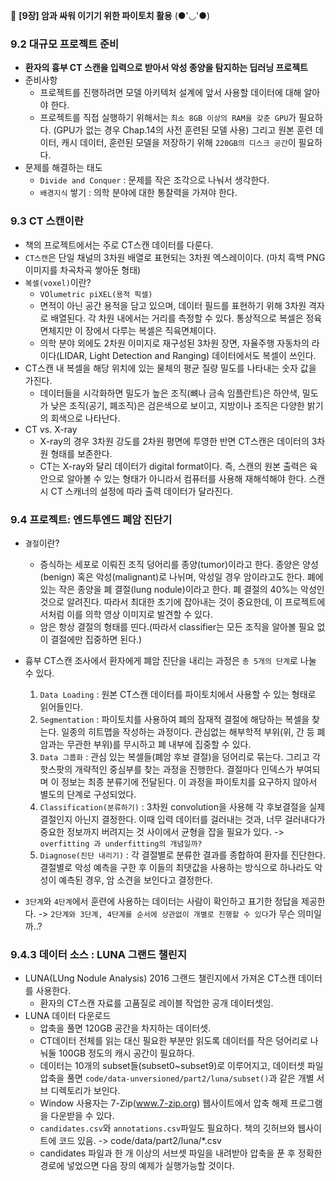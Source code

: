📕 <b> [9장] 암과 싸워 이기기 위한 파이토치 활용</b> (●'◡'●)

### 9.2 대규모 프로젝트 준비
- <b>환자의 흉부 CT 스캔을 입력으로 받아서 악성 종양을 탐지하는 딥러닝 프로젝트</b>
- 준비사항
    - 프로젝트를 진행하려면 모델 아키텍처 설계에 앞서 사용할 데이터에 대해 알아야 한다.
    - 프로젝트를 직접 실행하기 위해서는 `최소 8GB 이상의 RAM을 갖춘 GPU`가 필요하다. (GPU가 없는 경우 Chap.14의 사전 훈련된 모델 사용)
    그리고 원본 훈련 데이터, 캐시 데이터, 훈련된 모델을 저장하기 위해 `220GB의 디스크 공간`이 필요하다.
- 문제를 해결하는 태도
    - `Divide and Conquer` : 문제를 작은 조각으로 나눠서 생각한다.
    - `배경지식` 쌓기 : 의학 분야에 대한 통찰력을 가져야 한다.

### 9.3 CT 스캔이란
- 책의 프로젝트에서는 주로 CT스캔 데이터를 다룬다.
- `CT스캔`은 단일 채널의 3차원 배열로 표현되는 3차원 엑스레이이다. (마치 흑백 PNG 이미지를 차곡차곡 쌓아둔 형태)
- `복셀(voxel)`이란?
    - `VOlumetric piXEL(용적 픽셀)`
    - 면적이 아닌 공간 용적을 담고 있으며, 데이터 필드를 표현하기 위해 3차원 격자로 배열된다. 각 차원 내에서는 거리를 측정할 수 있다. 통상적으로 복셀은 정육면체지만 이 장에서 다루는 복셀은 직육면체이다.
    - 의학 분야 외에도 2차원 이미지로 재구성된 3차원 장면, 자율주행 자동차의 라이다(LIDAR, Light Detection and Ranging) 데이터에서도 복셀이 쓰인다.
- CT스캔 내 복셀을 해당 위치에 있는 물체의 평균 질량 밀도를 나타내는 숫자 값을 가진다.
    - 데이터들을 시각화하면 밀도가 높은 조직(뼈나 금속 임플란트)은 하얀색, 밀도가 낮은 조직(공기, 폐조직)은 검은색으로 보이고, 지방이나 조직은 다양한 밝기의 회색으로 나타난다. 
- CT vs. X-ray
    - X-ray의 경우 3차원 강도를 2차원 평면에 투영한 반면 CT스캔은 데이터의 3차원 형태를 보존한다.
    - CT는 X-ray와 달리 데이터가 digital format이다. 즉, 스캔의 원본 출력은 육안으로 알아볼 수 있는 형태가 아니라서 컴퓨터를 사용해 재해석해야 한다. 스캔 시 CT 스캐너의 설정에 따라 출력 데이터가 달라진다.

### 9.4 프로젝트: 엔드투엔드 폐암 진단기
- `결절`이란?
    - 증식하는 세포로 이뤄진 조직 덩어리를 종양(tumor)이라고 한다. 종양은 양성(benign) 혹은 악성(malignant)로 나뉘며, 악성일 경우 암이라고도 한다. 폐에 있는 작은 종양을 폐 결절(lung nodule)이라고 한다. 폐 결절의 40%는 악성인 것으로 알려진다. 따라서 최대한 초기에 잡아내는 것이 중요한데, 이 프로젝트에서처럼 이를 의학 영상 이미지로 발견할 수 있다. 
    - 암은 항상 결절의 형태를 띤다.(따라서 classifier는 모든 조직을 알아볼 필요 없이 결절에만 집중하면 된다.)

- 흉부 CT스캔 조사에서 환자에게 폐암 진단을 내리는 과정은 `총 5개의 단계`로 나눌 수 있다. 
    1. `Data Loading` : 원본 CT스캔 데이터를 파이토치에서 사용할 수 있는 형태로 읽어들인다. 
    2. `Segmentation` : 파이토치를 사용하여 폐의 잠재적 결절에 해당하는 복셀을 찾는다. 일종의 히트맵을 작성하는 과정이다. 관심없는 해부학적 부위(위, 간 등 폐암과는 무관한 부위)를 무시하고 폐 내부에 집중할 수 있다. 
    3. `Data 그룹화` : 관심 있는 복셀들(폐암 후보 결절)을 덩어리로 묶는다. 그리고 각 핫스팟의 개략적인 중심부를 찾는 과정을 진행한다. 결절마다 인덱스가 부여되며 이 정보는 최종 분류기에 전달된다. 이 과정을 파이토치를 요구하지 않아서 별도의 단계로 구성되었다.
    4. `Classification(분류하기)` : 3차원 convolution을 사용해 각 후보결절을 실제 결절인지 아닌지 결정한다. 이때 입력 데이터를 걸러내는 것과, 너무 걸러내다가 중요한 정보까지 버려지는 것 사이에서 균형을 잡을 필요가 있다. -> `overfitting 과 underfitting의 개념일까?`
    5. `Diagnose(진단 내리기)` : 각 결절별로 분류한 결과를 종합하여 환자를 진단한다. 결절별로 악성 예측을 구한 후 이들의 최댓값을 사용하는 방식으로 하나라도 악성이 예측된 경우, 암 소견을 보인다고 결정한다. 
- `3단계`와 `4단계`에서 훈련에 사용하는 데이터는 사람이 확인하고 표기한 정답을 제공한다. -> `2단계와 3단계, 4단계를 순서에 상관없이 개별로 진행할 수 있다`가 무슨 의미일까..?

### 9.4.3 데이터 소스 : LUNA 그랜드 챌린지
- LUNA(LUng Nodule Analysis) 2016 그랜드 챌린지에서 가져온 CT스캔 데이터를 사용한다.
    - 환자의 CT스캔 자료를 고품질로 레이블 작업한 공개 데이터셋임.
- LUNA 데이터 다운로드
    - 압축을 풀면 120GB 공간을 차지하는 데이터셋.
    - CT데이터 전체를 읽는 대신 필요한 부분만 읽도록 데이터를 작은 덩어리로 나눠둘 100GB 정도의 캐시 공간이 필요하다.
    - 데이터는 10개의 subset들(subset0~subset9)로 이루어지고, 데이터셋 파일 압축을 풀면 `code/data-unversioned/part2/luna/subset()`과 같은 개별 서브 디렉토리가 보인다.
    - Window 사용자는 7-Zip(www.7-zip.org) 웹사이트에서 압축 해제 프로그램을 다운받을 수 있다.
    - `candidates.csv`와 `annotations.csv`파일도 필요하다. 책의 깃허브와 웹사이트에 코드 있음. -> code/data/part2/luna/*.csv
    - candidates 파일과 한 개 이상의 서브셋 파일을 내려받아 압축을 푼 후 정확한 경로에 넣었으면 다음 장의 예제가 실행가능할 것이다. 



